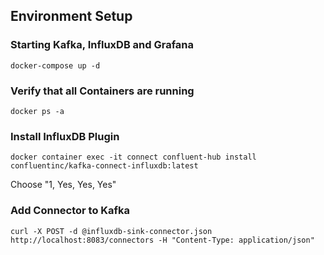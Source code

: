 ## Environment Setup

### Starting Kafka, InfluxDB and Grafana
    docker-compose up -d
    
### Verify that all Containers are running
    docker ps -a

### Install InfluxDB Plugin
    docker container exec -it connect confluent-hub install confluentinc/kafka-connect-influxdb:latest
Choose "1, Yes, Yes, Yes"

### Add Connector to Kafka
    curl -X POST -d @influxdb-sink-connector.json http://localhost:8083/connectors -H "Content-Type: application/json"